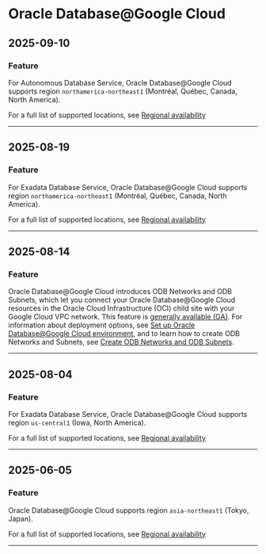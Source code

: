 # Oracle Database@Google Cloud

## 2025-09-10

### Feature

For Autonomous Database Service, Oracle Database@Google Cloud supports region `northamerica-northeast1` (Montréal, Québec, Canada, North America).

For a full list of supported locations, see [Regional availability](https://cloud.google.com/oracle/database/docs/available-configurations#regions)

---
## 2025-08-19

### Feature

For Exadata Database Service, Oracle Database@Google Cloud supports region `northamerica-northeast1` (Montréal, Québec, Canada, North America).

For a full list of supported locations, see [Regional availability](https://cloud.google.com/oracle/database/docs/available-configurations#regions)

---
## 2025-08-14

### Feature

Oracle Database@Google Cloud introduces ODB Networks and ODB Subnets, which let you connect your Oracle Database@Google Cloud resources in the Oracle Cloud Infrastructure (OCI) child site with your Google Cloud VPC network. This feature is [generally available (GA)](https://cloud.google.com/products#product-launch-stages). For information about deployment options, see [Set up Oracle Database@Google Cloud environment](https://cloud.google.com/oracle/database/docs/setup-oracle-database-environment), and to learn how to create ODB Networks and Subnets, see [Create ODB Networks and ODB Subnets](https://cloud.google.com/oracle/database/docs/create-odb-network).

---
## 2025-08-04

### Feature

For Exadata Database Service, Oracle Database@Google Cloud supports region `us-central1` (Iowa, North America).

For a full list of supported locations, see [Regional availability](https://cloud.google.com/oracle/database/docs/available-configurations#regions)

---
## 2025-06-05

### Feature

Oracle Database@Google Cloud supports region `asia-northeast1` (Tokyo, Japan).

For a full list of supported locations, see [Regional availability](https://cloud.google.com/oracle/database/docs/available-configurations#regions)

---
